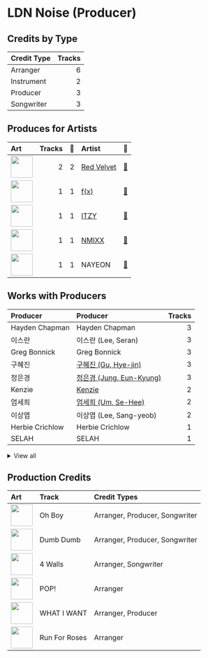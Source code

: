 # LDN Noise (Producer)

## Credits by Type

| Credit Type | Tracks |
|:---|---:|
| Arranger | 6 |
| Instrument | 2 |
| Producer | 3 |
| Songwriter | 3 |

## Produces for Artists

| Art | Tracks | 💚 | Artist | 🔗 |
|:---|---:|---:|:---|:---|
| <img src="https://i.scdn.co/image/ab6761610000e5eb7719f0625a2fa078a60c85cd" alt="" width="50" /> | 2 | 2 | [Red Velvet](../../artists/red_velvet/overview.md) | [🔗](https://open.spotify.com/artist/1z4g3DjTBBZKhvAroFlhOM) |
| <img src="https://i.scdn.co/image/ab6761610000e5ebe0cc2045ff4e90d12df91cc3" alt="" width="50" /> | 1 | 1 | [f(x)](../../artists/f(x)/overview.md) | [🔗](https://open.spotify.com/artist/3wRA5UYoo08BBKJnzyKkpF) |
| <img src="https://i.scdn.co/image/ab6761610000e5ebb0e2700dbc17b43328038f7a" alt="" width="50" /> | 1 | 1 | [ITZY](../../artists/itzy/overview.md) | [🔗](https://open.spotify.com/artist/2KC9Qb60EaY0kW4eH68vr3) |
| <img src="https://i.scdn.co/image/ab6761610000e5eb1edc72b57c227d48e28888b1" alt="" width="50" /> | 1 | 1 | [NMIXX](../../artists/nmixx/overview.md) | [🔗](https://open.spotify.com/artist/28ot3wh4oNmoFOdVajibBl) |
| <img src="https://i.scdn.co/image/ab6761610000e5ebc6b06646a678916fab69b37e" alt="" width="50" /> | 1 | 1 | NAYEON | [🔗](https://open.spotify.com/artist/1VwDG9aBflQupaFNjUru9A) |

## Works with Producers

| Producer | Producer | Tracks |
|:---|:---|---:|
| Hayden Chapman | Hayden Chapman | 3 |
| 이스란 | 이스란 (Lee, Seran) | 3 |
| Greg Bonnick | Greg Bonnick | 3 |
| 구혜진 | [구혜진 (Gu, Hye-jin)](../구혜진_(gu,_hye-jin)/overview.md) | 3 |
| 정은경 | [정은경 (Jung, Eun-Kyung)](../정은경_(jung,_eun-kyung)/overview.md) | 3 |
| Kenzie | [Kenzie](../kenzie/overview.md) | 2 |
| 엄세희 | [엄세희 (Um, Se-Hee)](../엄세희_(um,_se-hee)/overview.md) | 2 |
| 이상엽 | 이상엽 (Lee, Sang-yeob) | 2 |
| Herbie Crichlow | Herbie Crichlow | 1 |
| SELAH | SELAH | 1 |


<details>
<summary>View all</summary>

| Producer | Producer | Tracks |
|:---|:---|---:|
| Karin Wilhemina Eurenius | Karin Wilhemina Eurenius | 1 |
| 서지음 | [서지음 (Seo, Ji Eum)](../서지음_(seo,_ji_eum)/overview.md) | 1 |
| Jin Choi | Jin Choi | 1 |
| 김규영 | 김규영 (Kim, Kyu-young) | 1 |
| Ellen Berg Tollbom | Ellen Berg Tollbom | 1 |
| Tayla Parx | Tayla Parx | 1 |
| Taet Chesterton | Taet Chesterton | 1 |
| 강영현 | 강영현 (Kang, Young-hyun) | 1 |
| Tay Jasper | Tay Jasper | 1 |
| 김영현 | 김영현 (Kim, Young-hyun) | 1 |
| Frankie Day | Frankie Day | 1 |
| 서은일 | 서은일 (Seo, Eun-il) | 1 |
| 정의석 | 정의석 (Jung, Euisuk) | 1 |
| Ayushy | Ayushy | 1 |
| 심은지 | [심은지 (Sim, Eunjee)](../심은지_(sim,_eunjee)/overview.md) | 1 |
| 구종필 | [구종필 (Koo, Jong-Pil)](../구종필_(koo,_jong-pil)/overview.md) | 1 |
| 임홍진 | 임홍진 (Im, Hong-Jin) | 1 |
| Kriz | [Kriz](../kriz/overview.md) | 1 |
| 구태우 | 구태우 (Gutaeu) | 1 |
| 이지홍 | 이지홍 (Lee, Ji-hong) | 1 |
| 초이 | 초이 (Choi) | 1 |
| 김진환 | 김진환 (Kim, Jin Hwan) | 1 |
| Danny Shah | Danny Shah | 1 |
| Lauren Dyson | Lauren Dyson | 1 |
| 김동현 | 김동현 (Kim, Dong-hyun) | 1 |
| Adrian McKinnon | Adrian McKinnon | 1 |
| Ryan S. Jhun | [Ryan S. Jhun](../ryan_s__jhun/overview.md) | 1 |
| 새봄 | 새봄 (Sae Bom) | 1 |
| Tony Maserati | [Tony Maserati](../tony_maserati/overview.md) | 1 |
| Deanna | Deanna | 1 |
| 이태섭 | [이태섭 (Lee, Tae-Sub)](../이태섭_(lee,_tae-sub)/overview.md) | 1 |
| 김철순 | 김철순 (Kim, Chul-Soon) | 1 |

</details>


## Production Credits

| Art | Track | Credit Types |
|:---|:---|:---|
| <img src="https://i.scdn.co/image/ab67616d0000b27371a70331062453ece06f8b79" alt="" width="50" /> | Oh Boy | Arranger, Producer, Songwriter |
| <img src="https://i.scdn.co/image/ab67616d0000b27371a70331062453ece06f8b79" alt="" width="50" /> | Dumb Dumb | Arranger, Producer, Songwriter |
| <img src="https://i.scdn.co/image/ab67616d0000b273b6baf420e67f45971ca0d216" alt="" width="50" /> | 4 Walls | Arranger, Songwriter |
| <img src="https://i.scdn.co/image/ab67616d0000b2735fb4a9cfbeb3b7beb337ed02" alt="" width="50" /> | POP! | Arranger |
| <img src="https://i.scdn.co/image/ab67616d0000b273e61bca92e4a64e50ee44a009" alt="" width="50" /> | WHAT I WANT | Arranger, Producer |
| <img src="https://i.scdn.co/image/ab67616d0000b27381d97a31253b898bc4149195" alt="" width="50" /> | Run For Roses | Arranger |